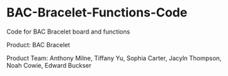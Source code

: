 # BAC-Bracelet-Functions-Code
Code for BAC Bracelet board and functions

Product: BAC Bracelet


Product Team: Anthony Milne, Tiffany Yu, Sophia Carter, Jacyln Thompson, Noah Cowie, Edward Buckser
